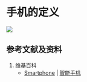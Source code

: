 # 手机的定义

![](/images/理解使用手机等电子设备的理想体式/手机的定义/1a1.jpg)

## 参考文献及资料

1. 维基百科
	- [Smartphone](https://en.wikipedia.org/wiki/Smartphone) | [智能手机](https://zh.wikipedia.org/wiki/%E6%99%BA%E8%83%BD%E6%89%8B%E6%9C%BA)



